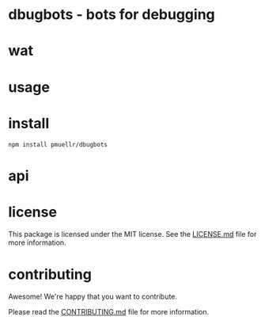 dbugbots - bots for debugging
================================================================================


wat
================================================================================



usage
================================================================================



install
================================================================================

    npm install pmuellr/dbugbots


api
================================================================================


license
================================================================================

This package is licensed under the MIT license.  See the
[LICENSE.md](LICENSE.md) file for more information.


contributing
================================================================================

Awesome!  We're happy that you want to contribute.

Please read the [CONTRIBUTING.md](CONTRIBUTING.md) file for more information.
